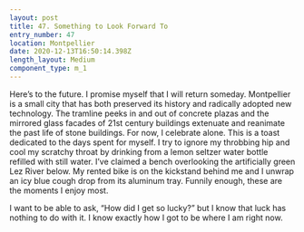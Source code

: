 ```yaml
---
layout: post
title: 47. Something to Look Forward To
entry_number: 47
location: Montpellier
date: 2020-12-13T16:50:14.398Z
length_layout: Medium
component_type: m_1
---
```

Here’s to the future. I promise myself that I will return someday. Montpellier is a small city that has both preserved its history and radically adopted new technology. The tramline peeks in and out of concrete plazas and the mirrored glass facades of 21st century buildings extenuate and reanimate the past life of stone buildings. For now, I celebrate alone. This is a toast dedicated to the days spent for myself. I try to ignore my throbbing hip and cool my scratchy throat by drinking from a lemon seltzer water bottle refilled with still water. I’ve claimed a bench overlooking the artificially green Lez River below. My rented bike is on the kickstand behind me and I unwrap an icy blue cough drop from its aluminum tray. Funnily enough, these are the moments I enjoy most.

I want to be able to ask, “How did I get so lucky?” but I know that luck has nothing to do with it. I know exactly how I got to be where I am right now.